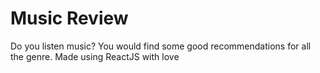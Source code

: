 # Music Review

Do you listen music? You would find some good recommendations for all the genre. Made using ReactJS with love
